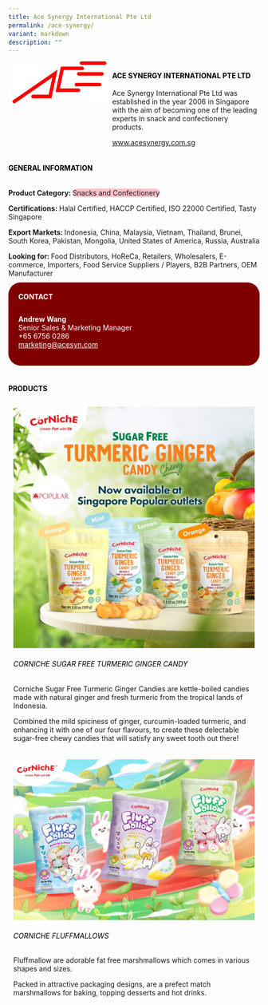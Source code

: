 ```yaml
---
title: Ace Synergy International Pte Ltd
permalink: /ace-synergy/
variant: markdown
description: ""
---
```

<div class="flex-paragraph">
	<div style="display: flex; flex-wrap: wrap;" class="flex-container">
		<div style="flex: 1 1 40%; display: block;" class="card sgds">
			<img src="/images/Ace%20Synergy/ace_synergy_logo.png">
		</div>
		<div style="flex: 1 1 58%; display: block; margin-left: 3px" class="card-sgds">
			<h4 style="text-transform: uppercase; color: black;"><b>Ace Synergy International Pte Ltd</b></h4>
			<p>Ace Synergy International Pte Ltd was established in the year 2006 in Singapore with the aim of becoming one of the leading experts in snack and confectionery products.</p>
			<p><a target="_blank" href="https://www.acesynergy.com.sg">www.acesynergy.com.sg</a></p>
		</div>
	</div>
</div>

<h4 style="text-transform: uppercase; color: black;">
	<b>General Information</b>
</h4>
<div style="display: flex; flex-wrap: wrap;" class="flex-container">
	<div style="flex: 1 1 65%; display: block; align-self: stretch" class="card sgds">
		<div class="flex-paragraph">
			<p>
				<b>Product Category: </b>
				<span style="background-color: pink; border-radius: 10px;">Snacks and Confectionery</span>
			</p>
			<p>
				<b>Certifications: </b>Halal Certified, HACCP Certified, ISO 22000 Certified, Tasty Singapore
			</p>
			<p>
				<b>Export Markets: </b>Indonesia, China, Malaysia, Vietnam, Thailand, Brunei,  South Korea, Pakistan, Mongolia, United States of America, Russia, Australia
			</p>
			<p style="margin-bottom: 10px;">
				<b>Looking for: </b>Food Distributors, HoReCa, Retailers, Wholesalers, E-commerce, Importers, Food Service Suppliers / Players, B2B Partners, OEM Manufacturer
			</p>
		</div>
	</div>
	<div style="flex: 1 1 35%; padding: 10px; display: block; background-color: maroon; border-radius: 25px; align-self: center;" class="card sgds">
		<h4 style="color: white; margin-top: 10px; margin-left: 10px;">CONTACT</h4>
		<div class="flex-paragraph">
			<p style="padding: 10px; color: white;">
				<b>Andrew Wang</b>
				<br>Senior Sales &amp; Marketing Manager<br>+65 6756 0286<br>
				<a style="color: white;" href="mailto:marketing@acesyn.com">marketing@acesyn.com</a>
			</p>
		</div>
	</div>
</div>
<br>
<h4 style="text-transform: uppercase; color: black;">
	<b>Products</b>
</h4>
<div style="display: flex; flex-wrap: wrap;">
	<div style="flex: 1 1 47%; margin: 10px; display: block;" class="card sgds">
		<div style="display: block;" class="flex-image">
			<img src="/images/Ace%20Synergy/ace_synergy_product_01.jpg">
		</div>
		<div class="flex-paragraph">
			<h6 style="text-transform: uppercase; color: black;">Corniche Sugar Free Turmeric Ginger Candy</h6>
			<p>Corniche Sugar Free Turmeric Ginger Candies are kettle-boiled candies made with natural ginger and fresh turmeric from the tropical lands of Indonesia.</p>
			<p>Combined the mild spiciness of ginger, curcumin-loaded turmeric, and enhancing it with one of our four flavours, to create these delectable sugar-free chewy candies that will satisfy any sweet tooth out there!</p>
		</div>
	</div>
	<div style="flex: 1 1 47%; margin: 10px; display: block;" class="card sgds">
		<div style="display: block;" class="flex-image">
			<img src="/images/Ace%20Synergy/ace_synergy_product_02.jpg">
		</div>
		<div class="flex-paragraph">
			<h6 style="text-transform: uppercase; color: black;">Corniche Fluffmallows</h6>
			<p>Fluffmallow are adorable fat free marshmallows which comes in various shapes and sizes.</p>
			<p>Packed in attractive packaging designs, are a prefect match marshmallows for baking, topping desserts and hot drinks.</p>
		</div>
	</div>
</div>